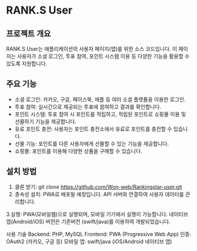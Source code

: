 # RANK.S User

## 프로젝트 개요
RANK.S User는 애플리케이션의 사용자 페이지(앱)를 위한 소스 코드입니다. 
이 페이지는 사용자가 소셜 로그인, 투표 참여, 포인트 시스템 이용 등 다양한 기능을 활용할 수 있도록 지원합니다.

## 주요 기능
- 소셜 로그인: 카카오, 구글, 페이스북, 애플 등 여러 소셜 플랫폼을 이용한 로그인.
- 투표 참여: 실시간으로 제공되는 투표에 참여하고 결과를 확인합니다.
- 포인트 시스템: 투표 참여 시 포인트를 적립하고, 적립된 포인트로 쇼핑몰 이용 및 선물하기 기능을 제공합니다.
- 유료 포인트 충전: 사용자는 포인트 충전소에서 유료로 포인트를 충전할 수 있습니다.
- 선물 기능: 포인트를 다른 사용자에게 선물할 수 있는 기능을 제공합니다.
- 쇼핑몰: 포인트를 이용해 다양한 상품을 구매할 수 있습니다.

## 설치 방법
1. 클론 받기:
   git clone https://github.com/Won-web/Rankingstar-user.git
2. 종속성 설치:
PWA로 배포될 예정입니다.
API 서버와 연결하여 사용자 데이터를 관리합니다.

3.실행:
PWA(모바일웹)으로 실행되며, 모바일 기기에서 실행이 가능합니다.
네이티브 앱(Android/iOS) 버전은 기존버전 (swift/java)를 이용하여 개발되었습니다.

사용 기술
Backend: PHP, MySQL
Frontend: PWA (Progressive Web App)
인증: OAuth2 (카카오, 구글 등)
모바일 앱: swift/java (iOS/Android 네이티브 앱)


